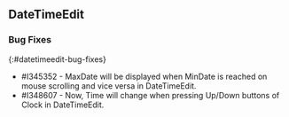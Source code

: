 ## DateTimeEdit

### Bug Fixes
{:#datetimeedit-bug-fixes}

* \#I345352 - MaxDate will be displayed when MinDate is reached on mouse scrolling and vice versa in DateTimeEdit.
* \#I348607 - Now, Time will change when pressing Up/Down buttons of Clock in DateTimeEdit.